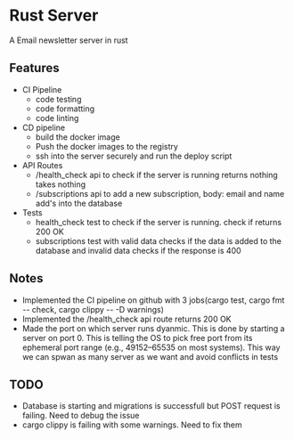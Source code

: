 # Rust Server

A Email newsletter server in rust

## Features

- CI Pipeline
  - code testing
  - code formatting
  - code linting
- CD pipeline
  - build the docker image
  - Push the docker images to the registry
  - ssh into the server securely and run the deploy script
- API Routes
  - /health_check api to check if the server is running returns nothing takes nothing
  - /subscriptions api to add a new subscription, body: email and name add's into the database
- Tests
  - health_check test to check if the server is running. check if returns 200 OK
  - subscriptions test with valid data checks if the data is added to the database and invalid data checks if the response is 400

## Notes

- Implemented the CI pipeline on github with 3 jobs(cargo test, cargo fmt -- check, cargo clippy -- -D warnings)
- Implemented the /health_check api route returns 200 OK
- Made the port on which server runs dyanmic. This is done by starting a server on port 0. This is telling the OS to pick free port from its ephemeral port range (e.g., 49152–65535 on most systems). This way we can spwan as many server as we want and avoid conflicts in tests

## TODO

- Database is starting and migrations is successfull but POST request is failing. Need to debug the issue
- cargo clippy is failing with some warnings. Need to fix them
